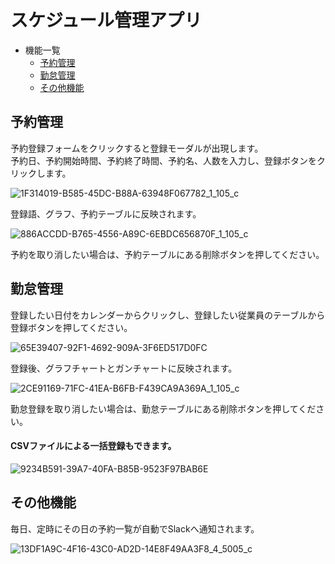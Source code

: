 # スケジュール管理アプリ  
* 機能一覧    
  * [予約管理](#予約管理)  
  * [勤怠管理](#勤怠管理)  
  * [その他機能](#その他機能)  

## 予約管理
予約登録フォームをクリックすると登録モーダルが出現します。  
予約日、予約開始時間、予約終了時間、予約名、人数を入力し、登録ボタンをクリックします。  

![1F314019-B585-45DC-B88A-63948F067782_1_105_c](https://user-images.githubusercontent.com/47071757/111941272-05eda800-8b14-11eb-90d6-dc9856a07ff7.jpeg)

登録語、グラフ、予約テーブルに反映されます。  

![886ACCDD-B765-4556-A89C-6EBDC656870F_1_105_c](https://user-images.githubusercontent.com/47071757/111941361-3df4eb00-8b14-11eb-8214-b9154557da67.jpeg)

予約を取り消したい場合は、予約テーブルにある削除ボタンを押してください。  

## 勤怠管理  
登録したい日付をカレンダーからクリックし、登録したい従業員のテーブルから登録ボタンを押してください。  

![65E39407-92F1-4692-909A-3F6ED517D0FC](https://user-images.githubusercontent.com/47071757/111943429-c2e20380-8b18-11eb-8c23-72bfc9fc892f.jpeg) 

登録後、グラフチャートとガンチャートに反映されます。  

![2CE91169-71FC-41EA-B6FB-F439CA9A369A_1_105_c](https://user-images.githubusercontent.com/47071757/111943627-1d7b5f80-8b19-11eb-9189-3ed0848c59dc.jpeg)  

勤怠登録を取り消したい場合は、勤怠テーブルにある削除ボタンを押してください。   

#### CSVファイルによる一括登録もできます。  

![9234B591-39A7-40FA-B85B-9523F97BAB6E](https://user-images.githubusercontent.com/47071757/111943788-8367e700-8b19-11eb-9a0c-79123bd7fc40.jpeg)

## その他機能  
毎日、定時にその日の予約一覧が自動でSlackへ通知されます。  

![13DF1A9C-4F16-43C0-AD2D-14E8F49AA3F8_4_5005_c](https://user-images.githubusercontent.com/47071757/112256360-036f8780-8ca7-11eb-95eb-f12e57fd9eaf.jpeg)
